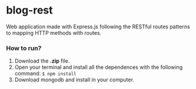# blog-rest
Web application made with Express.js following the RESTful routes patterns to mapping HTTP methods with routes.

### How to run?
1. Download the __.zip__ file.
2. Open your terminal and install all the dependences with the following command: 
``` $ npm install ```
3. Download mongodb and install in your computer.
